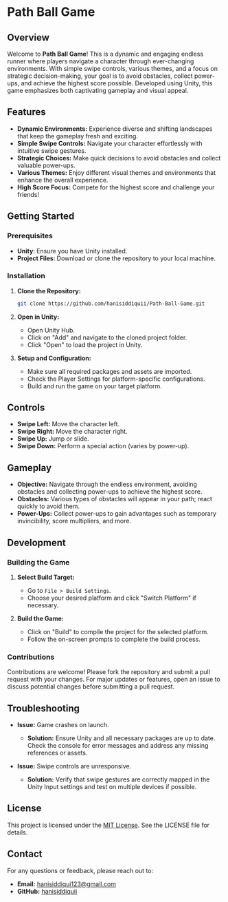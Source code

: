 # Path Ball Game

## Overview

Welcome to **Path Ball Game**! This is a dynamic and engaging endless runner where players navigate a character through ever-changing environments. With simple swipe controls, various themes, and a focus on strategic decision-making, your goal is to avoid obstacles, collect power-ups, and achieve the highest score possible. Developed using Unity, this game emphasizes both captivating gameplay and visual appeal.

## Features

- **Dynamic Environments:** Experience diverse and shifting landscapes that keep the gameplay fresh and exciting.
- **Simple Swipe Controls:** Navigate your character effortlessly with intuitive swipe gestures.
- **Strategic Choices:** Make quick decisions to avoid obstacles and collect valuable power-ups.
- **Various Themes:** Enjoy different visual themes and environments that enhance the overall experience.
- **High Score Focus:** Compete for the highest score and challenge your friends!

## Getting Started

### Prerequisites

- **Unity**: Ensure you have Unity installed.
- **Project Files**: Download or clone the repository to your local machine.

### Installation

1. **Clone the Repository:**
   ```bash
   git clone https://github.com/hanisiddiquii/Path-Ball-Game.git
   ```

2. **Open in Unity:**
   - Open Unity Hub.
   - Click on "Add" and navigate to the cloned project folder.
   - Click "Open" to load the project in Unity.

3. **Setup and Configuration:**
   - Make sure all required packages and assets are imported.
   - Check the Player Settings for platform-specific configurations.
   - Build and run the game on your target platform.

## Controls

- **Swipe Left:** Move the character left.
- **Swipe Right:** Move the character right.
- **Swipe Up:** Jump or slide.
- **Swipe Down:** Perform a special action (varies by power-up).

## Gameplay

- **Objective:** Navigate through the endless environment, avoiding obstacles and collecting power-ups to achieve the highest score.
- **Obstacles:** Various types of obstacles will appear in your path; react quickly to avoid them.
- **Power-Ups:** Collect power-ups to gain advantages such as temporary invincibility, score multipliers, and more.

## Development

### Building the Game

1. **Select Build Target:**
   - Go to `File > Build Settings`.
   - Choose your desired platform and click "Switch Platform" if necessary.

2. **Build the Game:**
   - Click on "Build" to compile the project for the selected platform.
   - Follow the on-screen prompts to complete the build process.

### Contributions

Contributions are welcome! Please fork the repository and submit a pull request with your changes. For major updates or features, open an issue to discuss potential changes before submitting a pull request.

## Troubleshooting

- **Issue:** Game crashes on launch.
  - **Solution:** Ensure Unity and all necessary packages are up to date. Check the console for error messages and address any missing references or assets.

- **Issue:** Swipe controls are unresponsive.
  - **Solution:** Verify that swipe gestures are correctly mapped in the Unity Input settings and test on multiple devices if possible.

## License

This project is licensed under the [MIT License](LICENSE). See the LICENSE file for details.

## Contact

For any questions or feedback, please reach out to:

- **Email:** [hanisiddiqui123@gmail.com](mailto:hanisiddiqui123@gmail.com)
- **GitHub:** [hanisiddiquii](https://github.com/hanisiddiquii)
